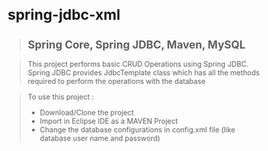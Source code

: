# spring-jdbc-xml

> ## Spring Core, Spring JDBC, Maven, MySQL

>  This project performs basic CRUD Operations using Spring JDBC.    
>  Spring JDBC provides JdbcTemplate class which has all the methods required
> to perform the operations with the database

> To use this project :
>  - Download/Clone the project
>  - Import in Eclipse IDE as a MAVEN Project
>  - Change the database configurations in config.xml file (like database user name and password)
